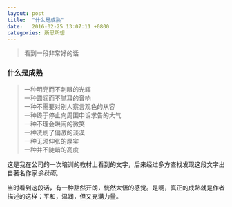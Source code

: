 ```yaml
---
layout: post
title:  "什么是成熟"
date:   2016-02-25 13:07:11 +0800
categories: 所思所想
---
```


> 看到一段非常好的话



### 什么是成熟

>一种明亮而不刺眼的光辉  
一种圆润而不腻耳的音响  
一种不需要对别人察言观色的从容  
一种终于停止向周围申诉求告的大气  
一种不理会哄闹的微笑  
一种洗刷了偏激的淡漠  
一种无须伸张的厚实  
一种并不陡峭的高度

 这是我在公司的一次培训的教材上看到的文字，后来经过多方查找发现这段文字出自著名作家*余秋雨*。

 当时看到这段话，有一种豁然开朗，恍然大悟的感觉。是啊，真正的成熟就是作者描述的这样：平和，温润，但又充满力量。

